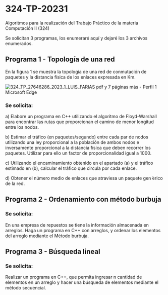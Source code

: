 # 324-TP-20231
Algoritmos para la realización del Trabajo Práctico de la materia Computación II (324) 


Se solicitan 3 programas, los enumeraré aquí y dejaré los 3 archivos enumerados. 

## Programa 1 - Topología de una red


En la figura 1 se muestra la topología de una red de conmutación de paquetes y la distancia física de los enlaces expresada en Km.

![324_TP_27646286_2023_1_LUIS_FARIAS pdf y 7 páginas más - Perfil 1 Microsoft Edge](https://user-images.githubusercontent.com/60280254/233851538-87b69e79-da9c-488b-bbc0-c51be33e0d2f.jpg)


### Se solicita:

a) Elabore un programa en C++ utilizando el algoritmo de Floyd-Warshall
para encontrar las rutas que proporcionan el camino de menor longitud entre
los nodos.

b) Estimar el tráfico (en paquetes/segundo) entre cada par de nodos utilizando una
ley proporcional a la población de ambos nodos e inversamente proporcional a la
distancia física que deben recorrer los paquetes. Utilizar para ello un factor de
proporcionalidad igual a 1000.

c) Utilizando el encaminamiento obtenido en el apartado (a) y el tráfico estimado
en (b), calcular el tráfico que circula por cada enlace.

d) Obtener el número medio de enlaces que atraviesa un paquete gen ́erico de la
red.


## Programa 2 - Ordenamiento con método burbuja


### Se solicita:

En una empresa de repuestos se tiene la información almacenada en arreglos. Haga un
programa en C++ con arreglos, y ordenar los elementos del arreglo mediante el Método
burbuja.

## Programa 3 - Búsqueda lineal

### Se solicita: 

Realizar un programa en C++, que permita ingresar n cantidad de elementos en un arreglo y
hacer una búsqueda de elementos mediante el método secuencial.
